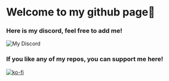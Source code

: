 # Welcome to my github page👋

### Here is my discord, feel free to add me!<br>
![My Discord](https://discord-readme-badge.vercel.app/api?id=475452946037866508)

### If you like any of my repos, you can support me here!<br>
[![ko-fi](https://ko-fi.com/img/githubbutton_sm.svg)](https://ko-fi.com/Q5Q3SCRV8)

<!--
**Dziksonn/dziksonn** is a ✨ _special_ ✨ repository because its `README.md` (this file) appears on your GitHub profile.

Here are some ideas to get you started:

- 🔭 I’m currently working on ...
- 🌱 I’m currently learning ...
- 👯 I’m looking to collaborate on ...
- 🤔 I’m looking for help with ...
- 💬 Ask me about ...
- 📫 How to reach me: ...
- 😄 Pronouns: ...
- ⚡ Fun fact: ...
-->
